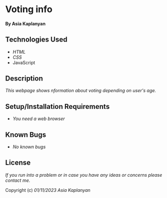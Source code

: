 # Voting info

#### By Asia Kaplanyan 

## Technologies Used

* _HTML_
* _CSS_
* JavaScript

## Description

_This webpage shows nformation about voting depending on user's age._

## Setup/Installation Requirements

* _You need a web browser_


## Known Bugs

* _No known bugs_


## License

_If you run into a problem or in case you have any ideas or concerns please contact me._

Copyright (c) _01/11/2023_ _Asia Kaplanyan_



      
      